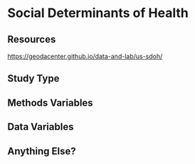 # Social Determinants of Health

## Resources
https://geodacenter.github.io/data-and-lab/us-sdoh/

## Study Type

## Methods Variables

## Data Variables

## Anything Else?

